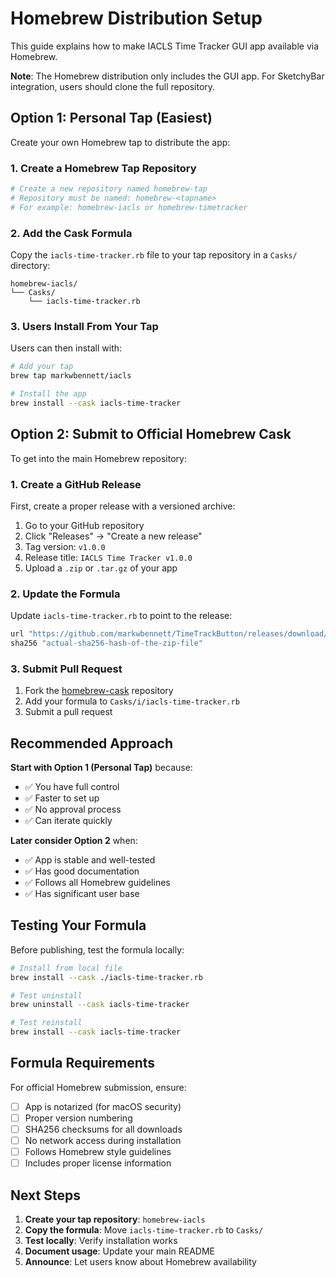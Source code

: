 # Homebrew Distribution Setup

This guide explains how to make IACLS Time Tracker GUI app available via Homebrew.

**Note**: The Homebrew distribution only includes the GUI app. For SketchyBar integration, users should clone the full repository.

## Option 1: Personal Tap (Easiest)

Create your own Homebrew tap to distribute the app:

### 1. Create a Homebrew Tap Repository

```bash
# Create a new repository named homebrew-tap
# Repository must be named: homebrew-<tapname>
# For example: homebrew-iacls or homebrew-timetracker
```

### 2. Add the Cask Formula

Copy the `iacls-time-tracker.rb` file to your tap repository in a `Casks/` directory:

```
homebrew-iacls/
└── Casks/
    └── iacls-time-tracker.rb
```

### 3. Users Install From Your Tap

Users can then install with:

```bash
# Add your tap
brew tap markwbennett/iacls

# Install the app
brew install --cask iacls-time-tracker
```

## Option 2: Submit to Official Homebrew Cask

To get into the main Homebrew repository:

### 1. Create a GitHub Release

First, create a proper release with a versioned archive:

1. Go to your GitHub repository
2. Click "Releases" → "Create a new release"
3. Tag version: `v1.0.0`
4. Release title: `IACLS Time Tracker v1.0.0`
5. Upload a `.zip` or `.tar.gz` of your app

### 2. Update the Formula

Update `iacls-time-tracker.rb` to point to the release:

```ruby
url "https://github.com/markwbennett/TimeTrackButton/releases/download/v1.0.0/iacls-time-tracker-1.0.0.zip"
sha256 "actual-sha256-hash-of-the-zip-file"
```

### 3. Submit Pull Request

1. Fork the [homebrew-cask](https://github.com/Homebrew/homebrew-cask) repository
2. Add your formula to `Casks/i/iacls-time-tracker.rb`
3. Submit a pull request

## Recommended Approach

**Start with Option 1 (Personal Tap)** because:

- ✅ You have full control
- ✅ Faster to set up
- ✅ No approval process
- ✅ Can iterate quickly

**Later consider Option 2** when:

- ✅ App is stable and well-tested
- ✅ Has good documentation
- ✅ Follows all Homebrew guidelines
- ✅ Has significant user base

## Testing Your Formula

Before publishing, test the formula locally:

```bash
# Install from local file
brew install --cask ./iacls-time-tracker.rb

# Test uninstall
brew uninstall --cask iacls-time-tracker

# Test reinstall
brew install --cask iacls-time-tracker
```

## Formula Requirements

For official Homebrew submission, ensure:

- [ ] App is notarized (for macOS security)
- [ ] Proper version numbering
- [ ] SHA256 checksums for all downloads
- [ ] No network access during installation
- [ ] Follows Homebrew style guidelines
- [ ] Includes proper license information

## Next Steps

1. **Create your tap repository**: `homebrew-iacls`
2. **Copy the formula**: Move `iacls-time-tracker.rb` to `Casks/`
3. **Test locally**: Verify installation works
4. **Document usage**: Update your main README
5. **Announce**: Let users know about Homebrew availability 